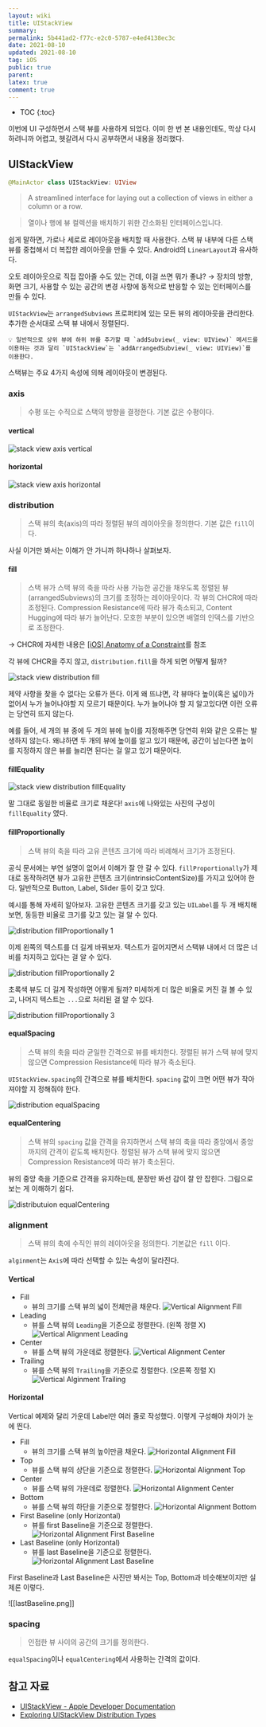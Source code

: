 ```yaml
---
layout: wiki
title: UIStackView
summary: 
permalink: 5b441ad2-f77c-e2c0-5787-e4ed4138ec3c
date: 2021-08-10
updated: 2021-08-10
tag: iOS 
public: true
parent: 
latex: true
comment: true
---
```


* TOC
{:toc}

이번에 UI 구성하면서 스택 뷰를 사용하게 되었다. 이미 한 번 본 내용인데도, 막상 다시 하려니까 어렵고, 헷갈려서 다시 공부하면서 내용을 정리했다.

## UIStackView

```swift
@MainActor class UIStackView: UIView
```

> A streamlined interface for laying out a collection of views in either a column or a row.

> 열이나 행에 뷰 컬렉션을 배치하기 위한 간소화된 인터페이스입니다.

쉽게 말하면, 가로나 세로로 레이아웃을 배치할 때 사용한다. 스택 뷰 내부에 다른 스택 뷰를 중첩해서 더 복잡한 레이아웃을 만들 수 있다. Android의 `LinearLayout`과 유사하다. 

오토 레이아웃으로 직접 잡아줄 수도 있는 건데, 이걸 쓰면 뭐가 좋냐? → 장치의 방향, 화면 크기, 사용할 수 있는 공간의 변경 사항에 동적으로 반응할 수 있는 인터페이스를 만들 수 있다. 

`UIStackView`는 `arrangedSubviews` 프로퍼티에 있는 모든 뷰의 레이아웃을 관리한다. 추가한 순서대로 스택 뷰 내에서 정렬된다.

```
💡 일반적으로 상위 뷰에 하위 뷰를 추가할 때 `addSubview(_ view: UIView)` 메서드를 이용하는 것과 달리 `UIStackView`는 `addArrangedSubview(_ view: UIView)`를 이용한다.
```

스택뷰는 주요 4가지 속성에 의해 레이아웃이 변경된다.

### axis

> 수평 또는 수직으로 스택의 방향을 결정한다. 기본 값은 수평이다.

#### vertical

![stack view axis vertical](axis-vertical.png)

#### horizontal

![stack view axis horizontal](axis-horizontal.png)

### distribution

> 스택 뷰의 축(axis)의 따라 정렬된 뷰의 레이아웃을 정의한다. 기본 값은 `fill`이다.

사실 이거만 봐서는 이해가 안 가니까 하나하나 살펴보자.

#### fill

> 스택 뷰가 스택 뷰의 축을 따라 사용 가능한 공간을 채우도록 정렬된 뷰(arrangedSubviews)의 크기를 조정하는 레이아웃이다. 각 뷰의 CHCR에 따라 조정된다. Compression Resistance에 따라 뷰가 축소되고, Content Hugging에 따라 뷰가 늘어난다. 모호한 부분이 있으면 배열의 인덱스를 기반으로 조정한다.

→ CHCR에 자세한 내용은 [[iOS] Anatomy of a Constraint](https://jwonylee.github.io/ios/Anatomy-of-a-Constraint#고유-콘텐츠-크기)를 참조

각 뷰에 CHCR을 주지 않고, `distribution.fill`을 하게 되면 어떻게 될까?

![stack view distribution fill](distribution-fill.png)

제약 사항을 찾을 수 없다는 오류가 뜬다. 이게 왜 뜨냐면, 각 뷰마다 높이(혹은 넓이)가 없어서 누가 늘어나야할 지 모르기 때문이다. 누가 늘어나야 할 지 알고있다면 이런 오류는 당연히 뜨지 않는다. 

예를 들어, 세 개의 뷰 중에 두 개의 뷰에 높이를 지정해주면 당연히 위와 같은 오류는 발생하지 않는다. 왜냐하면 두 개의 뷰에 높이를 알고 있기 때문에, 공간이 남는다면 높이를 지정하지 않은 뷰를 늘리면 된다는 걸 알고 있기 때문이다.

#### fillEquality

![stack view distribution fillEquality](distribution-fillEquality.png)

말 그대로 동일한 비율로 크기로 채운다! `axis`에 나와있는 사진의 구성이 `fillEquality` 였다.

#### fillProportionally

> 스택 뷰의 축을 따라 고유 콘텐츠 크기에 따라 비례해서 크기가 조정된다.

공식 문서에는 부연 설명이 없어서 이해가 잘 안 갈 수 있다. `fillProportionally`가 제대로 동작하려면 뷰가 고유한 콘텐츠 크기(intrinsicContentSize)를 가지고 있어야 한다. 일반적으로 Button, Label, Slider 등이 갖고 있다.

예시를 통해 자세히 알아보자. 고유한 콘텐츠 크기를 갖고 있는 `UILabel`를 두 개 배치해보면, 동등한 비율로 크기를 갖고 있는 걸 알 수 있다.

![distribution fillProportionally 1](distribution-fillProportionally-1.png)

이제 왼쪽의 텍스트를 더 길게 바꿔보자. 텍스트가 길어지면서 스택뷰 내에서 더 많은 너비를 차지하고 있다는 걸 알 수 있다.

![distribution fillProportionally 2](distribution-fillProportionally-2.png)

초록색 뷰도 더 길게 작성하면 어떻게 될까? 미세하게 더 많은 비율로 커진 걸 볼 수 있고, 나머지 텍스트는 `...`으로 처리된 걸 알 수 있다.

![distribution fillProportionally 3](distribution-fillProportionally-3.png)

#### equalSpacing

> 스택 뷰의 축을 따라 균일한 간격으로 뷰를 배치한다. 정렬된 뷰가 스택 뷰에 맞지 않으면 Compression Resistance에 따라 뷰가 축소된다.

`UIStackView.spacing`의 간격으로 뷰를 배치한다. `spacing` 값이 크면 어떤 뷰가 작아져야할 지 정해줘야 한다.

![distribution equalSpacing](distribution-equalSpacing.png)

#### equalCentering

> 스택 뷰의 `spacing` 값을 간격을 유지하면서 스택 뷰의 축을 따라 중앙에서 중앙까지의 간격이 같도록 배치한다. 정렬된 뷰가 스택 뷰에 맞지 않으면 Compression Resistance에 따라 뷰가 축소된다.

뷰의 중앙 축을 기준으로 간격을 유지하는데, 문장만 봐선 감이 잘 안 잡힌다. 그림으로 보는 게 이해하기 쉽다.

![distributuion equalCentering](distribution-equalCentering.png)

### alignment

> 스택 뷰의 축에 수직인 뷰의 레이아웃을 정의한다. 기본값은 `fill` 이다.

`alginment`는 `Axis`에 따라 선택할 수 있는 속성이 달라진다.

#### Vertical
- Fill
  - 뷰의 크기를 스택 뷰의 넓이 전체만큼 채운다.
  ![Vertical Alignment Fill](vertical-alignment-fill.png)
- Leading
  - 뷰를 스택 뷰의 `Leading`을 기준으로 정렬한다. (왼쪽 정렬 X)
  ![Vertical Alignment Leading](vertical-alignment-leading.png)
- Center
  - 뷰를 스택 뷰의 가운데로 정렬한다.
  ![Vertical Alignment Center](vertical-alignment-center.png)
- Trailing 
  - 뷰를 스택 뷰의 `Trailing`을 기준으로 정렬한다. (오른쪽 정렬 X)
  ![Vertical Alginment Trailing](vertical-alignment-trailing.png)

#### Horizontal

Vertical 예제와 달리 가운데 Label만 여러 줄로 작성했다. 이렇게 구성해야 차이가 눈에 띈다.

- Fill
  - 뷰의 크기를 스택 뷰의 높이만큼 채운다.
  ![Horizontal Alignment Fill](horizontal-alignment-fill.png)
- Top
  - 뷰를 스택 뷰의 상단을 기준으로 정렬한다.
  ![Horizontal Alignment Top](horizontal-alignment-top.png)
- Center
  - 뷰를 스택 뷰의 가운데로 정렬한다.
  ![Horizontal Alignment Center](horizontal-alignment-center.png)
- Bottom
  - 뷰를 스택 뷰의 하단을 기준으로 정렬한다.
  ![Horizontal Alignment Bottom](horiziontal-alginment-bottom.png)
- First Baseline (only Horizontal)
  - 뷰를 first Baseline을 기준으로 정렬한다. 
  ![Horizontal Alignment First Baseline](horizontal-alignment-first-baseline.png)
- Last Baseline (only Horizontal)
  - 뷰를 last Baseline을 기준으로 정렬한다.
  ![Horizontal Alignment Last Baseline](horizontal-alignment-last-baseline.png)

First Baseline과 Last Baseline은 사진만 봐서는 Top, Bottom과 비슷해보이지만 실제론 이렇다.

![[lastBaseline.png]]

### spacing

> 인접한 뷰 사이의 공간의 크기를 정의한다.

`equalSpacing`이나 `equalCentering`에서 사용하는 간격의 값이다. 

## 참고 자료

- [UIStackView - Apple Developer Documentation](https://developer.apple.com/documentation/uikit/uistackview)
- [Exploring UIStackView Distribution Types](https://spin.atomicobject.com/2016/06/22/uistackview-distribution/)
